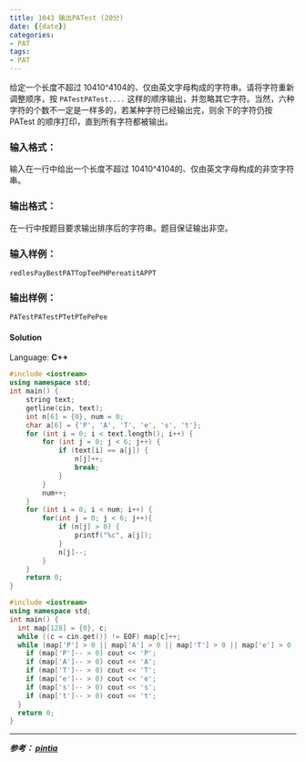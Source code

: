 ```yaml
---
title: 1043 输出PATest (20分)
date: {{date}}
categories:
- PAT
tags:
- PAT
---
```

给定一个长度不超过 10410^410​4​​ 的、仅由英文字母构成的字符串。请将字符重新调整顺序，按 `PATestPATest....`
这样的顺序输出，并忽略其它字符。当然，六种字符的个数不一定是一样多的，若某种字符已经输出完，则余下的字符仍按 PATest
的顺序打印，直到所有字符都被输出。

### 输入格式：

输入在一行中给出一个长度不超过 10410^410​4​​ 的、仅由英文字母构成的非空字符串。

### 输出格式：

在一行中按题目要求输出排序后的字符串。题目保证输出非空。

### 输入样例：

    
    
    redlesPayBestPATTopTeePHPereatitAPPT
    

### 输出样例：

    
    
    PATestPATestPTetPTePePee
    

#### Solution

Language: **C++**
```C++
#include <iostream>
using namespace std;
int main() {
    string text;
    getline(cin, text);
    int n[6] = {0}, num = 0;
    char a[6] = {'P', 'A', 'T', 'e', 's', 't'};
    for (int i = 0; i < text.length(); i++) {
        for (int j = 0; j < 6; j++) {
            if (text[i] == a[j]) {
                n[j]++;
                break;
            }
        }
        num++;
    }
    for (int i = 0; i < num; i++) {
        for(int j = 0; j < 6; j++){
        	if (n[j] > 0) {
        		printf("%c", a[j]);
			}
            n[j]--;
        }
    }
    return 0;
}
```

```C++
#include <iostream>
using namespace std;
int main() {
  int map[128] = {0}, c;
  while ((c = cin.get()) != EOF) map[c]++;
  while (map['P'] > 0 || map['A'] > 0 || map['T'] > 0 || map['e'] > 0 || map['s'] > 0 || map['t'] > 0) {
    if (map['P']-- > 0) cout << 'P';
    if (map['A']-- > 0) cout << 'A';
    if (map['T']-- > 0) cout << 'T';
    if (map['e']-- > 0) cout << 'e';
    if (map['s']-- > 0) cout << 's';
    if (map['t']-- > 0) cout << 't';
  }
  return 0;
}
```
---
***参考：
[pintia](https://pintia.cn/problem-sets/994805260223102976/problems/994805280074743808)***
